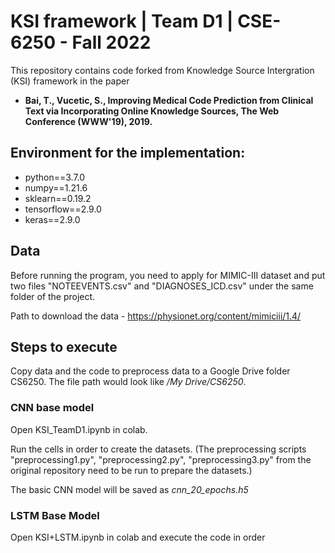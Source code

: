# KSI framework | Team D1 | CSE-6250 - Fall 2022
This repository contains code forked from Knowledge Source Intergration (KSI) framework in the paper
* **Bai, T., Vucetic, S., Improving Medical Code Prediction from Clinical Text via Incorporating Online Knowledge Sources, The Web Conference (WWW'19), 2019.**

## Environment for the implementation:
* python==3.7.0
* numpy==1.21.6
* sklearn==0.19.2
* tensorflow==2.9.0
* keras==2.9.0

## Data
Before running the program, you need to apply for MIMIC-III dataset and put two files "NOTEEVENTS.csv" and "DIAGNOSES_ICD.csv" under the same folder of the project. 

Path to download the data - https://physionet.org/content/mimiciii/1.4/

## Steps to execute
Copy data and the code to preprocess data to a Google Drive folder CS6250. The file path would look like */My Drive/CS6250*.

### CNN base model

Open KSI_TeamD1.ipynb in colab.

Run the cells in order to create the datasets. (The preprocessing scripts "preprocessing1.py", "preprocessing2.py", "preprocessing3.py" from the original repository need to be run to prepare the datasets.)

The basic CNN model will be saved as *cnn_20_epochs.h5*

### LSTM Base Model
Open KSI+LSTM.ipynb in colab and execute the code in order
